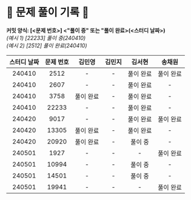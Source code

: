# 💚 문제 풀이 기록 💚

**커밋 양식: [<문제 번호>] <"풀이 중" 또는 "풀이 완료>(<스터디 날짜>)**  
_(예시 1) [22233] 풀이 중(240410)_  
_(예시 2) [2512] 풀이 완료(240410)_

| **스터디 날짜** | **문제 번호** | **김민영** | **김민지** | **김서현** | **송채원** |
| :-------------: | :-----------: | :--------: | :--------: | :--------: | :--------: |
|240410|2512|-|-|풀이 완료|풀이 완료|
|240410|2607|-|-|풀이 완료|-|
|240410|3758|풀이 완료|-|풀이 완료|-|
|240410|22233|-|-|풀이 완료|-|
|240420|9017|-|-|풀이 완료|풀이 완료|
|240420|13305|풀이 완료|-|풀이 완료|-|
|240420|20920|풀이 완료|-|풀이 중|-|
|240501|1927|-|-|-|풀이 완료|
|240501|10994|-|-|풀이 중|-|
|240501|14501|-|-|풀이 중|-|
|240501|19941|-|-|-|풀이 완료|
